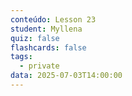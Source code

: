 ```yaml
---
conteúdo: Lesson 23
student: Myllena
quiz: false
flashcards: false
tags:
  - private
data: 2025-07-03T14:00:00
---
```

